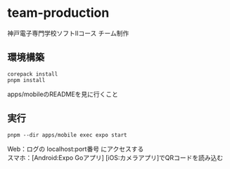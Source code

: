 # team-production

神戸電子専門学校ソフトⅡコース チーム制作

## 環境構築

```
corepack install
pnpm install
```

apps/mobileのREADMEを見に行くこと

## 実行

```
pnpm --dir apps/mobile exec expo start
```

Web：ログの localhost:port番号 にアクセスする\
スマホ：[Android:Expo Goアプリ] [iOS:カメラアプリ]でQRコードを読み込む
